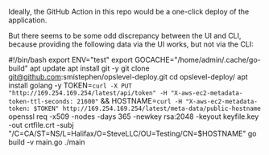 Ideally, the GitHub Action in this repo would be a one-click deploy of the application.

But there seems to be some odd discrepancy between the UI and CLI, because providing the following data via the UI works, but not via the CLI:

#!/bin/bash
export ENV="test"
export GOCACHE="/home/admin/.cache/go-build"
apt update
apt install git -y
git clone git@github.com:smistephen/opslevel-deploy.git
cd opslevel-deploy/
apt install golang -y
TOKEN=`curl -X PUT "http://169.254.169.254/latest/api/token" -H "X-aws-ec2-metadata-token-ttl-seconds: 21600"` && HOSTNAME=`curl -H "X-aws-ec2-metadata-token: $TOKEN" http://169.254.169.254/latest/meta-data/public-hostname`
openssl req -x509 -nodes -days 365 -newkey rsa:2048 -keyout keyfile.key -out crtfile.crt -subj "/C=CA/ST=NS/L=Halifax/O=SteveLLC/OU=Testing/CN=$HOSTNAME"
go build -v main.go
./main
